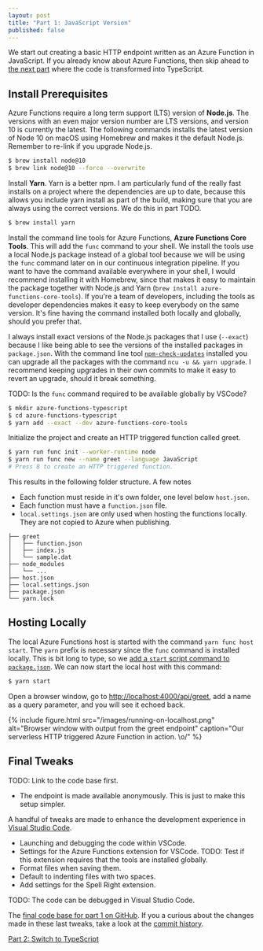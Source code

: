 ```yaml
---
layout: post
title: "Part 1: JavaScript Version"
published: false
---
```


We start out creating a basic HTTP endpoint written as an Azure Function in JavaScript. If you already know about Azure Functions, then skip ahead to [the next part](/blog/2019/05/01/part-2-switch-to-typescript) where the code is transformed into TypeScript.

## Install Prerequisites

Azure Functions require a long term support (LTS) version of **Node.js**. The versions with an even major version number are LTS versions, and version 10 is currently the latest. The following commands installs the latest version of Node 10 on macOS using Homebrew and makes it the default Node.js. Remember to re-link if you upgrade Node.js.

```bash
$ brew install node@10
$ brew link node@10 --force --overwrite
```

Install **Yarn**. Yarn is a better npm. I am particularly fund of the really fast installs on a project where the dependencies are up to date, because this allows you include yarn install as part of the build, making sure that you are always using the correct versions. We do this in part TODO.

```bash
$ brew install yarn
```

Install the command line tools for Azure Functions, **Azure Functions Core Tools**. This will add the `func` command to your shell. We install the tools use a local Node.js package instead of a global tool because we will be using the `func` command later on in our continuous integration pipeline. If you want to have the command available everywhere in your shell, I would recommend installing it with Homebrew, since that makes it easy to maintain the package together with Node.js and Yarn (`brew install azure-functions-core-tools`). If you're a team of developers, including the tools as developer dependencies makes it easy to keep everybody on the same version. It's fine having the command installed both locally and globally, should you prefer that.

I always install exact versions of the Node.js packages that I use (`--exact`) because I like being able to see the versions of the installed packages in `package.json`. With the command line tool [`npm-check-updates`](https://www.npmjs.com/package/npm-check-updates) installed you can upgrade all the packages with the command `ncu -u && yarn upgrade`. I recommend keeping upgrades in their own commits to make it easy to revert an upgrade, should it break something.

TODO: Is the `func` command required to be available globally by VSCode?

```bash
$ mkdir azure-functions-typescript
$ cd azure-functions-typescript
$ yarn add --exact --dev azure-functions-core-tools
```

Initialize the project and create an HTTP triggered function called greet.

```bash
$ yarn run func init --worker-runtime node
$ yarn run func new --name greet --language JavaScript
# Press 8 to create an HTTP triggered function.
```

This results in the following folder structure. A few notes

- Each function must reside in it's own folder, one level below `host.json`.
- Each function must have a `function.json` file.
- `local.settings.json` are only used when hosting the functions locally. They are not copied to Azure when publishing.

```text
├── greet
│   ├── function.json
│   ├── index.js
│   └── sample.dat
├── node_modules
│   └── ...
├── host.json
├── local.settings.json
├── package.json
└── yarn.lock
```

## Hosting Locally

The local Azure Functions host is started with the command `yarn func host start`. The `yarn` prefix is necessary since the `func` command is installed locally. This is bit long to type, so we [add a `start` script command to `package.json`](https://github.com/janaagaard75/azure-functions-typescript/commit/10ad0215992cd18513d421dd8bf4b1629b68af5f). We can now start the local host with this command:

```bash
$ yarn start
```

Open a browser window, go to <http://localhost:4000/api/greet>, add a name as a query parameter, and you will see it echoed back.

{% include figure.html
  src="/images/running-on-localhost.png"
  alt="Browser window with output from the greet endpoint"
  caption="Our serverless HTTP triggered Azure Function in action. \o/"
%}

## Final Tweaks

TODO: Link to the code base first.

- The endpoint is made available anonymously. This is just to make this setup simpler.

A handful of tweaks are made to enhance the development experience in [Visual Studio Code](https://code.visualstudio.com/).

- Launching and debugging the code within VSCode.
- Settings for the Azure Functions extension for VSCode. TODO: Test if this extension requires that the tools are installed globally.
- Format files when saving them.
- Default to indenting files with two spaces.
- Add settings for the Spell Right extension.

TODO: The code can be debugged in Visual Studio Code.

The [final code base for part 1 on GitHub](https://github.com/janaagaard75/azure-functions-typescript/tree/1-javascript-version). If you a curious about the changes made in these last tweaks, take a look at the [commit history](https://github.com/janaagaard75/azure-functions-typescript/commits/1-javascript-version).

[Part 2: Switch to TypeScript](/blog/2019/05/01/part-2-switch-to-typescript)
